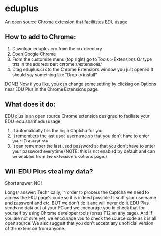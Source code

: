 eduplus
=======

An open source Chrome extension that facilitates EDU usage

How to add to Chrome:
-------
1. Download eduplus.crx from the crx directory
2. Open Google Chrome
3. From the customize menu (top right) go to Tools > Extensions
Or type this in the address bar: chrome://extensions/
4. Drag eduplus.crx to the Chrome Extensions window you just opened
It should say something like "Drop to install"

DONE! Now if you like, you can change some setting by clicking on Options near EDU Plus in the Chrome Extensions page.


What does it do:
-------
EDU plus is an open source Chrome extension designed to faciliate your EDU (edu.sharif.edu) usage:

1. It automatically fills the login Captcha for you
2. It remembers the last used username so that you don't have to enter your ID everytime
3. It can remember the last used password so that you don't have to enter your password everytime (NOTE: this is not enabled by default and can be enabled from the extension's options page.)
 

Will EDU Plus steal my data?
-------
Short answer: NO!

Longer answer: Technically, in order to process the Captcha we need to access the EDU page's code so it is indeed possible to sniff your username and password and etc. BUT we don't do it and will never do it. EDU Plus sends no data out of your PC and we encourage you to check that for yourself by using Chrome developer tools (press F12 on any page). And if you are not sure yet, we encourage you to check the source code as it is all open source! We also suggest that you don't accept any unofficial version of the extension from anyone.
